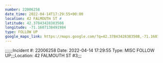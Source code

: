 ```yaml
---
number: 22006258
date_time: 2022-04-14T17:29:55+00:00
location: 42 FALMOUTH ST #
latitude: 42.37843428383508
longitude: -71.1607138491984
type: FOLLOW UP
google_maps_link: https://maps.google.com/?q=42.37843428383508,-71.1607138491984
---
```


;;;;;;Incident #: 22006258  Date: 2022-04-14 17:29:55   Type: MISC FOLLOW UP;;;Location: 42 FALMOUTH ST #3;;;
